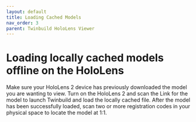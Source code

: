 ```yaml
---
layout: default
title: Loading Cached Models
nav_order: 3
parent: Twinbuild HoloLens Viewer
---
```


# Loading locally cached models offline on the HoloLens

Make sure your HoloLens 2 device has previously downloaded the model you are wanting to view. Turn on the HoloLens 2 and scan the Link for the model to launch Twinbuild and load the locally cached file. After the model has been successfully loaded, scan two or more registration codes in your physical space to locate the model at 1:1.
